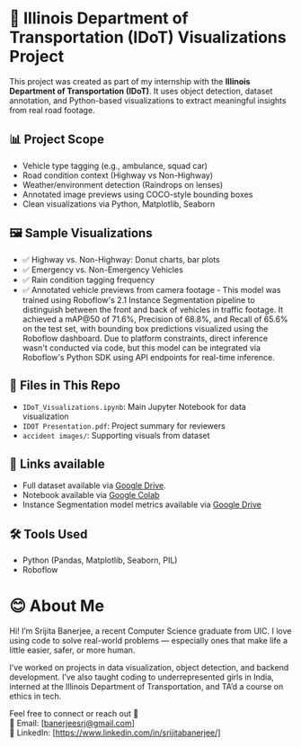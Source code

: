 # 🚧 Illinois Department of Transportation (IDoT) Visualizations Project

This project was created as part of my internship with the **Illinois Department of Transportation (IDoT)**. It uses object detection, dataset annotation, and Python-based visualizations to extract meaningful insights from real road footage.

## 📊 Project Scope

- Vehicle type tagging (e.g., ambulance, squad car)
- Road condition context (Highway vs Non-Highway)
- Weather/environment detection (Raindrops on lenses)
- Annotated image previews using COCO-style bounding boxes
- Clean visualizations via Python, Matplotlib, Seaborn

## 🖼️ Sample Visualizations

- ✅ Highway vs. Non-Highway: Donut charts, bar plots
- ✅ Emergency vs. Non-Emergency Vehicles
- ✅ Rain condition tagging frequency
- ✅ Annotated vehicle previews from camera footage - This model was trained using Roboflow's 2.1 Instance Segmentation pipeline to distinguish between the front and back of vehicles in traffic footage. It achieved a mAP@50 of 71.6%, Precision of 68.8%, and Recall of 65.6% on the test set, with bounding box predictions visualized using the Roboflow dashboard. Due to platform constraints, direct inference wasn't conducted via code, but this model can be integrated via Roboflow's Python SDK using API endpoints for real-time inference.


## 📂 Files in This Repo

- `IDoT_Visualizations.ipynb`: Main Jupyter Notebook for data visualization
- `IDOT Presentation.pdf`: Project summary for reviewers
- `accident images/`: Supporting visuals from dataset

## 🔗 Links available
- Full dataset available via [Google Drive](https://drive.google.com/file/d/1RlXaxoTCfnEkwtVVOQgU0sZD75CTQ9bD/view?usp=sharing).
- Notebook available via [Google Colab](https://colab.research.google.com/drive/1lNyqeUdJy0OACanQ3rBZDV9eaVyWwwW3?usp=sharing)
- Instance Segmentation model metrics available via [Google Drive](https://drive.google.com/drive/folders/1B4Bm3vVYhU5r8BHf8EkmabIRAbL3tRbj?usp=sharing)

## 🛠️  Tools Used

- Python (Pandas, Matplotlib, Seaborn, PIL)
- Roboflow

# 😊 About Me
Hi! I’m Srijita Banerjee, a recent Computer Science graduate from UIC. I love using code to solve real-world problems — especially ones that make life a little easier, safer, or more human.

I’ve worked on projects in data visualization, object detection, and backend development. I’ve also taught coding to underrepresented girls in India, interned at the Illinois Department of Transportation, and TA’d a course on ethics in tech.

Feel free to connect or reach out 🫶  
📧 Email: [banerjeesrj@gmail.com]  
🔗 LinkedIn: [https://www.linkedin.com/in/srijitabanerjee/]
